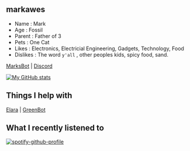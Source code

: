 ## markawes

- Name : Mark
- Age : Fossil
- Parent : Father of 3
- Pets : One Cat
- Likes : Electronics, Electricial Engineering, Gadgets, Technology, Food
- Dislikes : The word `y'all` , other peoples kids, spicy food, sand.

[MarksBot](https://marksbot.mwserver.site) | [Discord](https://discord.gg/)

[![My GitHub stats](https://github-readme-stats.vercel.app/api?username=markawes&show_icons=true&count_private=true&theme=vision-friendly-dark)](https://github-readme-stats.vercel.app/api?username=markawes&show_icons=true&count_private=true&theme=vision-friendly-dark)

## Things I help with

[Elara](https://superchiefyt.xyz) | [GreenBot](https://greenbot.mwserver.site)

## What I recently listened to

[![spotify-github-profile](https://spotify-github-profile.vercel.app/api/view?uid=rgkgvnnpphuqxspvxw98j6752&cover_image=true&theme=novatorem)](https://spotify-github-profile.vercel.app/api/view?uid=rgkgvnnpphuqxspvxw98j6752&redirect=true)
